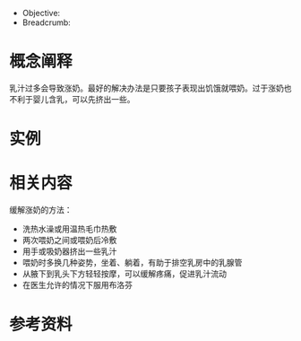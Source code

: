 
- Objective: 
- Breadcrumb:

# 概念阐释

乳汁过多会导致涨奶。最好的解决办法是只要孩子表现出饥饿就喂奶。过于涨奶也不利于婴儿含乳，可以先挤出一些。

# 实例



# 相关内容

缓解涨奶的方法：
- 洗热水澡或用温热毛巾热敷
- 两次喂奶之间或喂奶后冷敷
- 用手或吸奶器挤出一些乳汁
- 喂奶时多换几种姿势，坐着、躺着，有助于排空乳房中的乳腺管
- 从腋下到乳头下方轻轻按摩，可以缓解疼痛，促进乳汁流动
- 在医生允许的情况下服用布洛芬

# 参考资料


